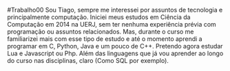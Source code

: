 #Trabalho00
Sou Tiago, sempre me interessei por assuntos de tecnologia e principalmente computação. Iniciei meus estudos em Ciência da Computação em 2014 na UERJ, sem ter nenhuma experiência prévia com programação ou assuntos relacionados. Mas, durante o curso me familiarizei mais com esse tipo de estudo e até o momento aprendi a programar em C, Python, Java e um pouco de C++. Pretendo agora estudar Lua e Javascript ou Php. Além das linguagens que já vou aprender ao longo do curso nas disciplinas, claro (Como SQL por exemplo).
